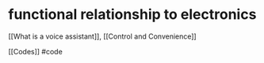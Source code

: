 # functional relationship to electronics
[[What is a voice assistant]], [[Control and Convenience]]

[[Codes]] #code